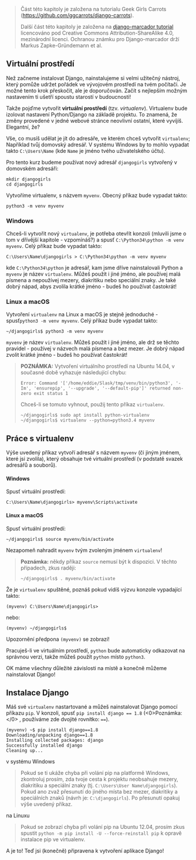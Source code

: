 > Část této kapitoly je založena na tutorialu Geek Girls Carrots (https://github.com/ggcarrots/django-carrots).
>
> Další část této kapitoly je založena na [django-marcador tutorial](http://django-marcador.keimlink.de/) licencováno pod Creative Commons Attribution-ShareAlike 4.0, mezinárodní licenci. Ochranou známku pro Django-marcador drží Markus Zapke-Gründemann et al.

## Virtuální prostředí

Než začneme instalovat Django, nainstalujeme si velmi užitečný nástroj, který pomůže udržet pořádek ve vývojovém prostředí na tvém počítači. Je možné tento krok přeskočit, ale je doporučován. Začít s nejlepším možným nastavením ti ušetří spoustu starostí v budoucnosti!

Takže pojďme vytvořit **virtuální prostředí** (tzv. *virtualenv*). Virtualenv bude izolovat nastavení Python/Django na základě projektu. To znamená, že změny provedené v jedné webové stránce neovlivní ostatní, které vyvíjíš. Elegantní, že?

Vše, co musíš udělat je jít do adresáře, ve kterém chceš vytvořit `virtualenv`; Například tvůj domovský adresář. V systému Windows by to mohlo vypadat takto `C:\Users\Name` (kde `Name` je jméno tvého uživatelského účtu).

Pro tento kurz budeme používat nový adresář `djangogirls` vytvořený v domovském adresáři:

```
mkdir djangogirls
cd djangogirls
```  

Vytvoříme virtualenv, s názvem `myvenv`. Obecný příkaz bude vypadat takto:

```
python3 -m venv myvenv
```  

### Windows

Chceš-li vytvořit nový `virtualenv`, je potřeba otevřít konzoli (mluvili jsme o tom v dřívější kapitole - vzpomínáš?) a spusť `C:\Python34\python -m venv myvenv`. Celý příkaz bude vypadat takto:

```
C:\Users\Name\djangogirls > C:\Python34\python -m venv myvenv
```  

kde `C:\Python34\python` je adresář, kam jsme dříve nainstalovali Python a `myvenv` je název `virtualenv`. Můžeš použít i jiné jméno, ale používej malá písmena a nepoužívej mezery, diakritiku nebo speciální znaky. Je také dobrý nápad, abys zvolila krátké jméno - budeš ho používat častokrát!

### Linux a macOS

Vytvoření `virtualenv` na Linux a macOS je stejně jednoduché - spusť`python3 -m venv myvenv`. Celý příkaz bude vypadat takto:

```
~/djangogirls$ python3 -m venv myvenv
```  

`myvenv` je název `virtualenv`. Můžeš použít i jiné jméno, ale drž se těchto pravidel - používej v názvech malá písmena a bez mezer. Je dobrý nápad zvolit krátké jméno - budeš ho používat častokrát!

> **POZNÁMKA:** Vytvoření virtuálního prostředí na Ubuntu 14.04, v současné době vyhazuje následující chybu:
>
>     Error: Command '['/home/eddie/Slask/tmp/venv/bin/python3', '-Im', 'ensurepip', '--upgrade', '--default-pip']' returned non-zero exit status 1
>     
>
> Chceš-li se tomuto vyhnout, použij tento příkaz `virtualenv`.
>
>     ~/djangogirls$ sudo apt install python-virtualenv
>     ~/djangogirls$ virtualenv --python=python3.4 myvenv
>     

## Práce s virtualenv

Výše uvedený příkaz vytvoří adresář s názvem `myvenv` (či jiným jménem, které jsi zvolila), který obsahuje tvé virtuální prostředí (v podstatě svazek adresářů a souborů).

#### Windows

Spusť virtuální prostředí:

```
C:\Users\Name\djangogirls> myvenv\Scripts\activate
```  

#### Linux a macOS

Spusť virtuální prostředí:

```
~/djangogirls$ source myvenv/bin/activate
```  

Nezapomeň nahradit `myvenv` tvým zvoleným jménem `virtualenv`!

> **Poznámka:** někdy příkaz `source` nemusí být k dispozici. V těchto případech, zkus raději:
>
>     ~/djangogirls$ . myvenv/bin/activate
>     

Že je `virtualenv` spuštěné, poznáš pokud vidíš výzvu konzole vypadající takto:

```
(myvenv) C:\Users\Name\djangogirls>
```  

nebo:

```
(myvenv) ~/djangogirls$
```  

Upozornění předpona `(myvenv)` se zobrazí!

Pracuješ-li ve virtuálním prostředí, `python` bude automaticky odkazovat na správnou verzi, takže můžeš použít `python` místo `python3`.

OK máme všechny důležité závislosti na místě a konečně můžeme nainstalovat Django!

## Instalace Django

Máš své `virtualenv` nastartované a můžeš nainstalovat Django pomocí příkazu `pip`. V konzoli, spusť `pip install django == 1.8` (<0>Poznámka:</0> , používáme zde dvojité rovnítko: `==`).

```
(myvenv) ~$ pip install django==1.8
Downloading/unpacking django==1.8
Installing collected packages: django
Successfully installed django
Cleaning up...
```  

v systému Windows

> Pokud se ti ukáže chyba při volání pip na platformě Windows, zkontroluj prosím, zda tvoje cesta k projektu neobsahuje mezery, diakritiku a speciální znaky (tj. `C:\Users\User Name\djangogirls`). Pokud ano zvaž přesunutí do jiného místa bez mezer, diakritiky a speciálních znaků (návrh je: `C:\djangogirls`). Po přesunutí opakuj výše uvedený příkaz.

na Linuxu

> Pokud se zobrazí chyba při volání pip na Ubuntu 12.04, prosím zkus spustit `python -m pip install -U --force-reinstall pip` k opravě instalace pip ve virtualenv.

A je to! Teď jsi (konečně) připravena k vytvoření aplikace Django!
